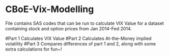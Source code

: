 # CBoE-Vix-Modelling
File contains SAS codes that can be run to calculate VIX Value for a dataset containing stock and option prices from Jan 2014-Fed 2014.

#Part 1 Calculates VIX Value
#Part 2 Calculates At-the-Money implied volatility
#Part 3 Compares differences of part 1 and 2, along with some extra calculations for fun~! 
